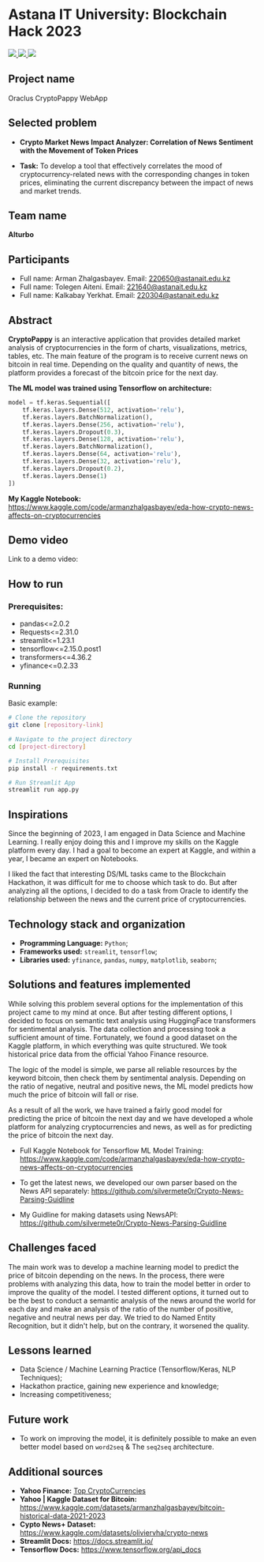 # Astana IT University: Blockchain Hack 2023 
<a href="https://github.com/silvermete0r/Oraclus-CryptoPappy-Web-Appi">
    <img src="https://img.shields.io/github/stars/silvermete0r/Oraclus-CryptoPappy-Web-App?style=social">
</a> 
<a href="https://github.com/silvermete0r/Oraclus-CryptoPappy-Web-App">
    <img src="https://img.shields.io/github/forks/silvermete0r/Oraclus-CryptoPappy-Web-App?style=plastic">
</a> 
<a href="https://github.com/silvermete0r/Oraclus-CryptoPappy-Web-App">
    <img src="https://img.shields.io/github/license/silvermete0r/Oraclus-CryptoPappy-Web-Appe?style=plastic">
</a>

## Project name

Oraclus CryptoPappy WebApp

## Selected problem

* **Crypto Market News Impact Analyzer: Correlation of News Sentiment with the Movement of Token Prices**

* **Task:** To develop a tool that effectively correlates the mood of cryptocurrency-related news with the corresponding changes in token prices, eliminating the current discrepancy between the impact of news and market trends.

## Team name

**AIturbo**

## Participants

* Full name: Arman Zhalgasbayev. Email: 220650@astanait.edu.kz
* Full name: Tolegen Aiteni. Email: 221640@astanait.edu.kz
* Full name: Kalkabay Yerkhat. Email: 220304@astanait.edu.kz

## Abstract

**CryptoPappy** is an interactive application that provides detailed market analysis of cryptocurrencies in the form of charts, visualizations, metrics, tables, etc. The main feature of the program is to receive current news on bitcoin in real time. Depending on the quality and quantity of news, the platform provides a forecast of the bitcoin price for the next day.

**The ML model was trained using Tensorflow on architecture:**
``` Python
model = tf.keras.Sequential([
    tf.keras.layers.Dense(512, activation='relu'),
    tf.keras.layers.BatchNormalization(),
    tf.keras.layers.Dense(256, activation='relu'),
    tf.keras.layers.Dropout(0.3),
    tf.keras.layers.Dense(128, activation='relu'),
    tf.keras.layers.BatchNormalization(),
    tf.keras.layers.Dense(64, activation='relu'),
    tf.keras.layers.Dense(32, activation='relu'),
    tf.keras.layers.Dropout(0.2),
    tf.keras.layers.Dense(1)
])
```

**My Kaggle Notebook:** https://www.kaggle.com/code/armanzhalgasbayev/eda-how-crypto-news-affects-on-cryptocurrencies

## Demo video

Link to a demo video:

## How to run

### Prerequisites:

 - pandas<=2.0.2
 - Requests<=2.31.0
 - streamlit<=1.23.1
 - tensorflow<=2.15.0.post1
 - transformers<=4.36.2
 - yfinance<=0.2.33


### Running

Basic example:
```bash
# Clone the repository
git clone [repository-link]

# Navigate to the project directory
cd [project-directory]

# Install Prerequisites
pip install -r requirements.txt

# Run Streamlit App
streamlit run app.py
```

## Inspirations

Since the beginning of 2023, I am engaged in Data Science and Machine Learning. I really enjoy doing this and I improve my skills on the Kaggle platform every day. I had a goal to become an expert at Kaggle, and within a year, I became an expert on Notebooks.

I liked the fact that interesting DS/ML tasks came to the Blockchain Hackathon, it was difficult for me to choose which task to do. But after analyzing all the options, I decided to do a task from Oracle to identify the relationship between the news and the current price of cryptocurrencies.

## Technology stack and organization

* **Programming Language:** `Python`;
* **Frameworks used:** `streamlit`, `tensorflow`;
* **Libraries used:** `yfinance`, `pandas`, `numpy`, `matplotlib`, `seaborn`;

## Solutions and features implemented

While solving this problem several options for the implementation of this project came to my mind at once. But after testing different options, I decided to focus on semantic text analysis using HuggingFace transformers for sentimental analysis. The data collection and processing took a sufficient amount of time. Fortunately, we found a good dataset on the Kaggle platform, in which everything was quite structured. We took historical price data from the official Yahoo Finance resource. 

The logic of the model is simple, we parse all reliable resources by the keyword bitcoin, then check them by sentimental analysis. Depending on the ratio of negative, neutral and positive news, the ML model predicts how much the price of bitcoin will fall or rise.

As a result of all the work, we have trained a fairly good model for predicting the price of bitcoin the next day and we have developed a whole platform for analyzing cryptocurrencies and news, as well as for predicting the price of bitcoin the next day.

* Full Kaggle Notebook for Tensorflow ML Model Training: https://www.kaggle.com/code/armanzhalgasbayev/eda-how-crypto-news-affects-on-cryptocurrencies 

* To get the latest news, we developed our own parser based on the News API separately: https://github.com/silvermete0r/Crypto-News-Parsing-Guidline

* My Guidline for making datasets using NewsAPI: https://github.com/silvermete0r/Crypto-News-Parsing-Guidline

## Challenges faced

The main work was to develop a machine learning model to predict the price of bitcoin depending on the news. In the process, there were problems with analyzing this data, how to train the model better in order to improve the quality of the model. I tested different options, it turned out to be the best to conduct a semantic analysis of the news around the world for each day and make an analysis of the ratio of the number of positive, negative and neutral news per day. We tried to do Named Entity Recognition, but it didn't help, but on the contrary, it worsened the quality.

## Lessons learned

* Data Science / Machine Learning Practice (Tensorflow/Keras, NLP Techniques);
* Hackathon practice, gaining new experience and knowledge;
* Increasing competitiveness;

## Future work

* To work on improving the model, it is definitely possible to make an even better model based on `word2seq` & The `seq2seq` architecture.

## Additional sources

* **Yahoo Finance:** [Top CryptoCurrencies](https://finance.yahoo.com/crypto?guce_referrer=aHR0cHM6Ly93d3cuZ29vZ2xlLmNvbS8&guce_referrer_sig=AQAAAFdVCpPk-mtL4GaFSZ_fyIGd1q9bNPXRVtgQdYERukDz6_ZPbubXewi7H442lbIXpiiWUPlxIEpHyWyHSn84oTa2FyOagzbsiigb7MMcb-2VarhtPWcrqA4YKC5WICbyHpU66DbREH_7Li2fE9RcyUgLVfiTVYsVHRa_c5UgPPut) 
* **Yahoo | Kaggle Dataset for Bitcoin:** https://www.kaggle.com/datasets/armanzhalgasbayev/bitcoin-historical-data-2021-2023
* **Cypto News+ Dataset:** https://www.kaggle.com/datasets/oliviervha/crypto-news
* **Streamlit Docs:** https://docs.streamlit.io/
* **Tensorflow Docs:** https://www.tensorflow.org/api_docs
